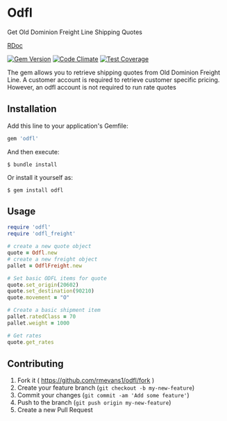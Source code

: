 # Odfl

Get Old Dominion Freight Line Shipping Quotes

[RDoc](http://rubydoc.info/gems/odfl)

[![Gem Version](https://badge.fury.io/rb/odfl.svg)](http://badge.fury.io/rb/odfl)
[![Code Climate](https://codeclimate.com/github/rmevans1/odfl-gem/badges/gpa.svg)](https://codeclimate.com/github/rmevans1/odfl-gem)
[![Test Coverage](https://codeclimate.com/github/rmevans1/odfl-gem/badges/coverage.svg)](https://codeclimate.com/github/rmevans1/odfl-gem)

The gem allows you to retrieve shipping quotes from Old Dominion Freight Line.
A customer account is required to retrieve customer specific pricing. However,
an odfl account is not required to run rate quotes

## Installation

Add this line to your application's Gemfile:

```ruby
gem 'odfl'
```

And then execute:

    $ bundle install

Or install it yourself as:

    $ gem install odfl

## Usage

``` ruby
require 'odfl'
require 'odfl_freight'

# create a new quote object
quote = Odfl.new
# create a new freight object
pallet = OdflFreight.new

# Set basic ODFL items for quote
quote.set_origin(20602)
quote.set_destination(90210)
quote.movement = "O"

# Create a basic shipment item
pallet.ratedClass = 70
pallet.weight = 1000

# Get rates
quote.get_rates
```


## Contributing

1. Fork it ( https://github.com/rmevans1/odfl/fork )
2. Create your feature branch (`git checkout -b my-new-feature`)
3. Commit your changes (`git commit -am 'Add some feature'`)
4. Push to the branch (`git push origin my-new-feature`)
5. Create a new Pull Request
